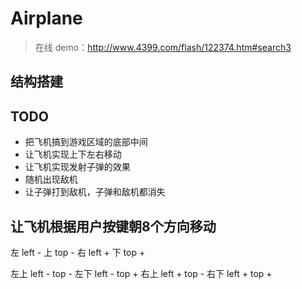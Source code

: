 # Airplane

> 在线 demo：http://www.4399.com/flash/122374.htm#search3

## 结构搭建

## TODO

- 把飞机搞到游戏区域的底部中间
- 让飞机实现上下左右移动
- 让飞机实现发射子弹的效果
- 随机出现敌机
- 让子弹打到敌机，子弹和敌机都消失

## 让飞机根据用户按键朝8个方向移动

左 left -
上 top -
右 left +
下 top +

左上 left - top -
左下 left - top +
右上 left + top -
右下 left + top +

